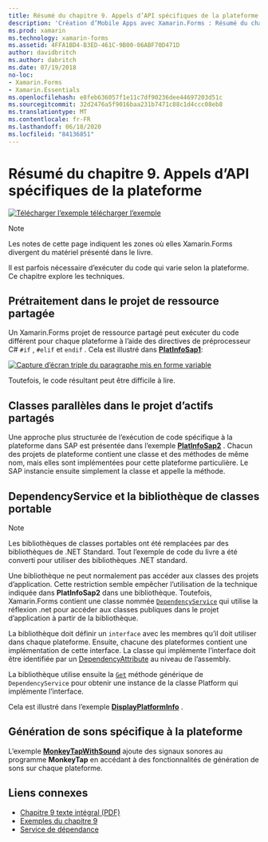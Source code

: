 ```yaml
---
title: Résumé du chapitre 9. Appels d’API spécifiques de la plateforme
description: 'Création d’Mobile Apps avec Xamarin.Forms : Résumé du chapitre 9. Appels d’API spécifiques de la plateforme'
ms.prod: xamarin
ms.technology: xamarin-forms
ms.assetid: 4FFA1BD4-B3ED-461C-9B00-06ABF70D471D
author: davidbritch
ms.author: dabritch
ms.date: 07/19/2018
no-loc:
- Xamarin.Forms
- Xamarin.Essentials
ms.openlocfilehash: e8feb636057f1e11c7df90236dee44697203d51c
ms.sourcegitcommit: 32d2476a5f9016baa231b7471c88c1d4ccc08eb8
ms.translationtype: MT
ms.contentlocale: fr-FR
ms.lasthandoff: 06/18/2020
ms.locfileid: "84136851"
---
```

# <a name="summary-of-chapter-9-platform-specific-api-calls"></a>Résumé du chapitre 9. Appels d’API spécifiques de la plateforme

[![Télécharger ](~/media/shared/download.png) l’exemple télécharger l’exemple](https://github.com/xamarin/xamarin-forms-book-samples/tree/master/Chapter09)

> [!NOTE] 
> Les notes de cette page indiquent les zones où elles Xamarin.Forms divergent du matériel présenté dans le livre.

Il est parfois nécessaire d’exécuter du code qui varie selon la plateforme. Ce chapitre explore les techniques.

## <a name="preprocessing-in-the-shared-asset-project"></a>Prétraitement dans le projet de ressource partagée

Un Xamarin.Forms projet de ressource partagé peut exécuter du code différent pour chaque plateforme à l’aide des directives de préprocesseur C# `#if` , `#elif` et `endif` . Cela est illustré dans [**PlatInfoSap1**](https://github.com/xamarin/xamarin-forms-book-samples/tree/master/Chapter09/PlatInfoSap1):

[![Capture d’écran triple du paragraphe mis en forme variable](images/ch09fg01-small.png "Modèle d’appareil et système d’exploitation")](images/ch09fg01-large.png#lightbox "Modèle d’appareil et système d’exploitation")

Toutefois, le code résultant peut être difficile à lire.

## <a name="parallel-classes-in-the-shared-asset-project"></a>Classes parallèles dans le projet d’actifs partagés

Une approche plus structurée de l’exécution de code spécifique à la plateforme dans SAP est présentée dans l’exemple [**PlatInfoSap2**](https://github.com/xamarin/xamarin-forms-book-samples/tree/master/Chapter09/PlatInfoSap2) . Chacun des projets de plateforme contient une classe et des méthodes de même nom, mais elles sont implémentées pour cette plateforme particulière. Le SAP instancie ensuite simplement la classe et appelle la méthode.

## <a name="dependencyservice-and-the-portable-class-library"></a>DependencyService et la bibliothèque de classes portable

> [!NOTE] 
> Les bibliothèques de classes portables ont été remplacées par des bibliothèques de .NET Standard. Tout l’exemple de code du livre a été converti pour utiliser des bibliothèques .NET standard.

Une bibliothèque ne peut normalement pas accéder aux classes des projets d’application. Cette restriction semble empêcher l’utilisation de la technique indiquée dans **PlatInfoSap2** dans une bibliothèque. Toutefois, Xamarin.Forms contient une classe nommée [`DependencyService`](xref:Xamarin.Forms.DependencyService) qui utilise la réflexion .net pour accéder aux classes publiques dans le projet d’application à partir de la bibliothèque.

La bibliothèque doit définir un `interface` avec les membres qu’il doit utiliser dans chaque plateforme. Ensuite, chacune des plateformes contient une implémentation de cette interface. La classe qui implémente l’interface doit être identifiée par un [DependencyAttribute](xref:Xamarin.Forms.DependencyAttribute) au niveau de l’assembly.

La bibliothèque utilise ensuite la [`Get`](xref:Xamarin.Forms.DependencyService.Get*) méthode générique de `DependencyService` pour obtenir une instance de la classe Platform qui implémente l’interface.

Cela est illustré dans l’exemple [**DisplayPlatformInfo**](https://github.com/xamarin/xamarin-forms-book-samples/tree/master/Chapter09/DisplayPlatformInfo) .

## <a name="platform-specific-sound-generation"></a>Génération de sons spécifique à la plateforme

L’exemple [**MonkeyTapWithSound**](https://github.com/xamarin/xamarin-forms-book-samples/tree/master/Chapter09/MonkeyTapWithSound) ajoute des signaux sonores au programme **MonkeyTap** en accédant à des fonctionnalités de génération de sons sur chaque plateforme.

## <a name="related-links"></a>Liens connexes

- [Chapitre 9 texte intégral (PDF)](https://download.xamarin.com/developer/xamarin-forms-book/XamarinFormsBook-Ch09-Apr2016.pdf)
- [Exemples du chapitre 9](https://github.com/xamarin/xamarin-forms-book-samples/tree/master/Chapter09)
- [Service de dépendance](~/xamarin-forms/app-fundamentals/dependency-service/index.md)
